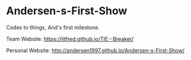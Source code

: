 # Andersen-s-First-Show
Codes to things, And's first milestone.

Team Website: https://litfred.github.io/TIE--Breaker/

Personal Website: http://andersen1997.github.io/Andersen-s-First-Show/
